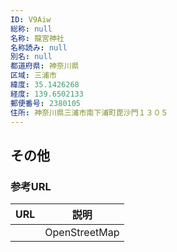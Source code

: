 ```yaml
---
ID: V9Aiw
総称: null
名称: 龍宮神社
名称読み: null
別名: null
都道府県: 神奈川県
区域: 三浦市
緯度: 35.1426268
経度: 139.6502133
郵便番号: 2380105
住所: 神奈川県三浦市南下浦町毘沙門１３０５
---
```


## その他

### 参考URL

| URL | 説明          |
| --- | ------------- |
|     | OpenStreetMap |
